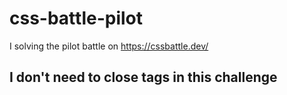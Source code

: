 # css-battle-pilot
I solving the pilot battle on https://cssbattle.dev/


## I don't need to close tags in this challenge
